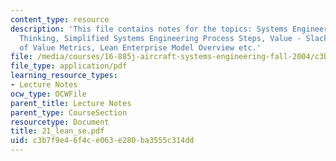 ```yaml
---
content_type: resource
description: 'This file contains notes for the topics: Systems Engineering and Lean
  Thinking, Simplified Systems Engineering Process Steps, Value - Slack?s definition,  Examples
  of Value Metrics, Lean Enterprise Model Overview etc.'
file: /media/courses/16-885j-aircraft-systems-engineering-fall-2004/c3b7f9e46f4ce063e280ba3555c314dd_21_lean_se.pdf
file_type: application/pdf
learning_resource_types:
- Lecture Notes
ocw_type: OCWFile
parent_title: Lecture Notes
parent_type: CourseSection
resourcetype: Document
title: 21_lean_se.pdf
uid: c3b7f9e4-6f4c-e063-e280-ba3555c314dd
---
```

